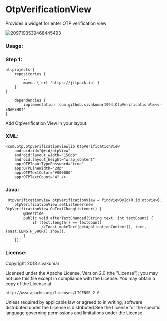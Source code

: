 # OtpVerificationView

Provides a widget for enter OTP verification view

![2097193539468445493](https://user-images.githubusercontent.com/34672633/43193214-0308d398-901d-11e8-94c2-8b640ee32058.png)

###  Usage:


###  Step 1:

	allprojects {
		repositories {
			...
			maven { url 'https://jitpack.io' }
		}
	}
    
    	dependencies {
	        implementation 'com.github.sivakumar1994:OtpVerificationView:-SNAPSHOT'
	}
    

Add OtpVerification View in your layout.
###  XML:
    <com.otp.otpverificationviewlib.OtpVerificationView
        android:id="@+id/otpView"
        android:layout_width="150dp"
        android:layout_height="wrap_content"
        app:OTPInputTypePassword="true"
        app:OTPLineWidth="2dp"
        app:OTPTextColor="#000000"
        app:OTPTextCount="4" />
        
###  Java:
     OtpVerificationView otpVerificationView = findViewById(R.id.otpView);
        otpVerificationView.setListener(new OtpVerificationView.OnTextChangListener() {
            @Override
            public void afterTextChanged(String text, int textCount) {
                if (text.length() == textCount)
                    //Toast.makeText(getApplicationContext(), text, Toast.LENGTH_SHORT).show();
            }
        });
        
###  License:
Copyright 2018 sivakumar

Licensed under the Apache License, Version 2.0 (the "License");
you may not use this file except in compliance with the License.
You may obtain a copy of the License at

    http://www.apache.org/licenses/LICENSE-2.0

Unless required by applicable law or agreed to in writing, software
distributed under the License is distributed.See the License for the specific
language governing permissions and limitations under the License.
